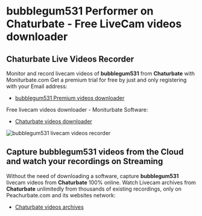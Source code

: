 # bubblegum531 Performer on Chaturbate - Free LiveCam videos downloader

## Chaturbate Live Videos Recorder

Monitor and record livecam videos of **bubblegum531** from **Chaturbate** with Moniturbate.com
Get a premium trial for free by just and only registering with your Email address:
* [bubblegum531 Premium videos downloader](https://moniturbate.com/request-demo-licence-key.html)

Free livecam videos downloader - Moniturbate Software:
* [Chaturbate videos downloader](https://moniturbate.com/moniturbate-download-software.html)

![bubblegum531 livecam videos recorder](https://peachurnet.com/templates/moniturbate-software.png)


## Capture bubblegum531 videos from the Cloud and watch your recordings on Streaming

Without the need of downloading a software, capture **bubblegum531** livecam videos from **Chaturbate** 100% online.
Watch Livecam archives from **Chaturbate** unlimitedly from thousands of existing recordings, only on Peachurbate.com and its websites network:
* [Chaturbate videos archives](https://peachurnet.com/)